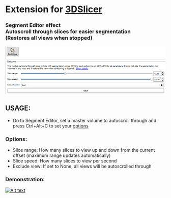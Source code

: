 # Extension for [3DSlicer](http://slicer.org)

### Segment Editor effect</br>Autoscroll through slices for easier segmentation</br>(Restores all views when stopped)
![Alt text](docs/screenshot.png?raw=true "Screenshot")

## USAGE:
* Go to Segment Editor, set a master volume to autoscroll through and press Ctrl+Alt+C to set your [options](#options)

### Options:
* Slice range: How many slices to view up and down from the current offset (maximum range updates automatically)
* Slice speed: How many slices to view per second
* Exclude view: If set to None, all views will be autoscrolled through

### Demonstration:
[![Alt text](https://j.gifs.com/LgNVPW.gif "Demonstration")](https://www.youtube.com/watch?v=0qkY6kuVJow)